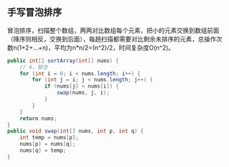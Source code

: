## 手写冒泡排序

冒泡排序，扫描整个数组，两两对比数组每个元素，把小的元素交换到数组前面（降序则相反，交换到后面），每趟扫描都需要对比剩余未排序的元素，总操作次数n(1+2+...+n)，平均为n*n/2=(n^2)/2，时间复杂度O(n^2)。

```java
public int[] sortArray(int[] nums) {
    // 4、冒泡
    for (int i = 0; i < nums.length; i++) {
        for (int j = i; j < nums.length; j++) {
            if (nums[j] < nums[i]) {
                swap(nums, j, i);
            }
        }
    }
    return nums;
} 
public void swap(int[] nums, int p, int q) {
    int temp = nums[p];
    nums[p] = nums[q];
    nums[q] = temp;
}
```
